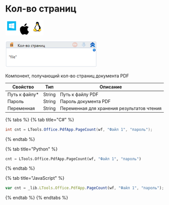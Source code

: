 # Кол-во страниц

![](<../../../.gitbook/assets/image (100) (1) (1) (1) (1) (1) (54).png>)

![](<../../../.gitbook/assets/image (348).png>)

Компонент, получающий кол-во страниц документа PDF

| Свойство       | Тип    | Описание                                   |
| -------------- | ------ | ------------------------------------------ |
| Путь к файлу\* | String | Путь к файлу PDF                           |
| Пароль         | String | Пароль документа PDF                       |
| Переменная     | String | Переменная для хранения результатов чтения |

{% tabs %}
{% tab title="C#" %}
```csharp
int cnt = LTools.Office.PdfApp.PageCount(wf, "Файл 1", "пароль");
```
{% endtab %}

{% tab title="Python" %}
```python
cnt = LTools.Office.PdfApp.PageCount(wf, "Файл 1", "пароль")
```
{% endtab %}

{% tab title="JavaScript" %}
```javascript
var cnt = _lib.LTools.Office.PdfApp.PageCount(wf, "Файл 1", "пароль");
```
{% endtab %}
{% endtabs %}
